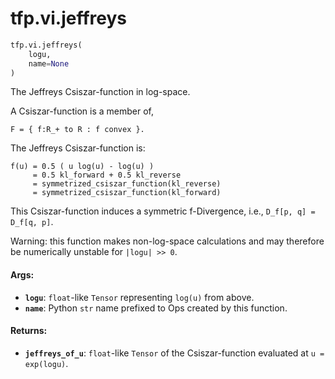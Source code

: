 <div itemscope itemtype="http://developers.google.com/ReferenceObject">
<meta itemprop="name" content="tfp.vi.jeffreys" />
<meta itemprop="path" content="Stable" />
</div>

# tfp.vi.jeffreys

``` python
tfp.vi.jeffreys(
    logu,
    name=None
)
```

The Jeffreys Csiszar-function in log-space.

A Csiszar-function is a member of,

```none
F = { f:R_+ to R : f convex }.
```

The Jeffreys Csiszar-function is:

```none
f(u) = 0.5 ( u log(u) - log(u) )
     = 0.5 kl_forward + 0.5 kl_reverse
     = symmetrized_csiszar_function(kl_reverse)
     = symmetrized_csiszar_function(kl_forward)
```

This Csiszar-function induces a symmetric f-Divergence, i.e.,
`D_f[p, q] = D_f[q, p]`.

Warning: this function makes non-log-space calculations and may therefore be
numerically unstable for `|logu| >> 0`.

#### Args:

* <b>`logu`</b>: `float`-like `Tensor` representing `log(u)` from above.
* <b>`name`</b>: Python `str` name prefixed to Ops created by this function.


#### Returns:

* <b>`jeffreys_of_u`</b>: `float`-like `Tensor` of the Csiszar-function evaluated
    at `u = exp(logu)`.